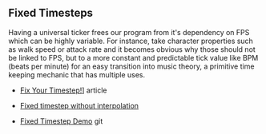 ## Fixed Timesteps

Having a universal ticker frees our program from it's dependency on FPS which can be highly variable. For instance, take character properties such as walk speed or attack rate and it becomes obvious why those should not be linked to FPS, but to a more constant and predictable tick value like BPM (beats per minute) for an easy transition into music theory, a primitive time keeping mechanic that has multiple uses.

- [Fix Your Timestep!](https://gafferongames.com/post/fix_your_timestep)] article

- [Fixed timestep without interpolation](https://jakubtomsu.github.io/posts/fixed_timestep_without_interpolation/)

- [Fixed Timestep Demo](https://github.com/jakubtomsu/fixed-timestep-demo) git